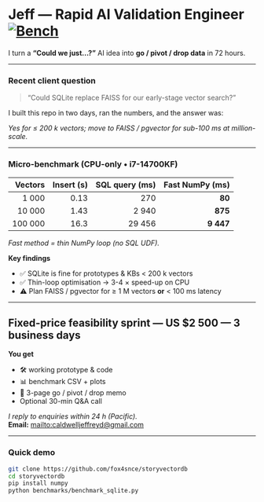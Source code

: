 # Jeff — Rapid AI Validation Engineer  [![Bench](https://img.shields.io/badge/bench-pass-brightgreen)](benchmarks/results.csv)

I turn a **“Could we just…?”** AI idea into **go / pivot / drop data** in 72 hours.

---

### Recent client question  
> “Could SQLite replace FAISS for our early-stage vector search?”

I built this repo in two days, ran the numbers, and the answer was:

*Yes for ≤ 200 k vectors; move to FAISS / pgvector for sub-100 ms at million-scale.*

---

### Micro-benchmark  (CPU-only • i7-14700KF)

| Vectors | Insert (s) | SQL query (ms) | Fast NumPy (ms) |
|--------:|-----------:|--------------:|----------------:|
| 1 000   | 0.13 | 270 | **80** |
| 10 000  | 1.43 | 2 940 | **875** |
| 100 000 | 16.3 | 29 456 | **9 447** |

*Fast method = thin NumPy loop (no SQL UDF).*

**Key findings**

- ✅ SQLite is fine for prototypes & KBs < 200 k vectors  
- ✅ Thin-loop optimisation → 3-4 × speed-up on CPU  
- ⚠️ Plan FAISS / pgvector for ≥ 1 M vectors **or** < 100 ms latency

---

## Fixed-price feasibility sprint — US $2 500 — 3 business days

**You get**

- 🛠️ working prototype & code  
- 📊 benchmark CSV + plots  
- 📝 3-page go / pivot / drop memo  
- Optional 30-min Q&A call  

*I reply to enquiries within 24 h (Pacific).*  
**Email:** <mailto:caldwelljeffreyd@gmail.com>

---

### Quick demo

```bash
git clone https://github.com/fox4snce/storyvectordb
cd storyvectordb
pip install numpy
python benchmarks/benchmark_sqlite.py
